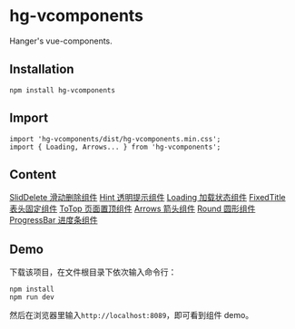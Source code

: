 # hg-vcomponents
Hanger's vue-components.

## Installation
```
npm install hg-vcomponents
```

## Import
```
import 'hg-vcomponents/dist/hg-vcomponents.min.css';
import { Loading, Arrows... } from 'hg-vcomponents';
```

## Content
[SlidDelete 滑动删除组件](./src/components/SlidDelete)
[Hint 透明提示组件](./src/components/Hint)
[Loading 加载状态组件](./src/components/Loading)
[FixedTitle 表头固定组件](./src/components/FixedTitle)
[ToTop 页面置顶组件](./src/components/ToTop)
[Arrows 箭头组件](./src/components/Arrows)
[Round 圆形组件](./src/components/Round)
[ProgressBar 进度条组件](./src/components/ProgressBar)

## Demo
下载该项目，在文件根目录下依次输入命令行：
```
npm install
npm run dev
```
然后在浏览器里输入`http://localhost:8089`，即可看到组件 demo。